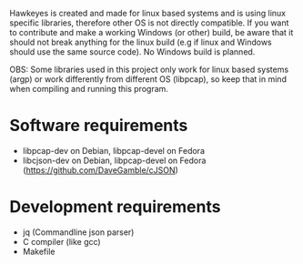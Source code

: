 Hawkeyes is created and made for linux based systems and is using linux specific libraries,
therefore  other OS is not directly compatible. If you want to contribute and make a working Windows (or other)
build, be aware that it should not break anything for the linux build (e.g if linux and Windows should use the same source code).
No Windows build is planned.

OBS: Some libraries used in this project only work for linux based systems (argp) or work differently from different OS (libpcap),
so keep that in mind when compiling and running this program.

# Software requirements
* libpcap-dev on Debian, libpcap-devel on Fedora
* libcjson-dev on Debian, libpcap-devel on Fedora (https://github.com/DaveGamble/cJSON)

# Development requirements
* jq (Commandline json parser)
* C compiler (like gcc)
* Makefile
